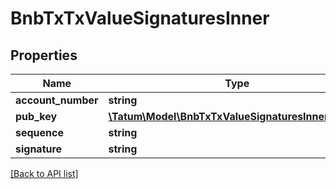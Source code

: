 # BnbTxTxValueSignaturesInner

## Properties

Name | Type | Description | Notes
------------ | ------------- | ------------- | -------------
**account_number** | **string** |  | [optional]
**pub_key** | [**\Tatum\Model\BnbTxTxValueSignaturesInnerPubKey**](BnbTxTxValueSignaturesInnerPubKey.md) |  | [optional]
**sequence** | **string** |  | [optional]
**signature** | **string** |  | [optional]

[[Back to API list]](../../README.md#api-endpoints)
